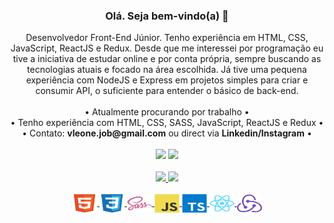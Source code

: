  <div align="center">
 
 ### Olá. Seja bem-vindo(a) 👋

<div align="center">
Desenvolvedor Front-End Júnior. Tenho experiência em HTML, CSS, JavaScript, ReactJS e Redux. Desde que me interessei por programação eu tive a iniciativa de estudar online e por conta própria, sempre buscando as tecnologias atuais e focado na área escolhida. Já tive uma pequena experiência com NodeJS e Express em projetos simples para criar e consumir API, o suficiente para entender o básico de back-end.
</div><br/>
 
<div>
•  Atualmente procurando por trabalho •<br/>
•  Tenho experiência com HTML, CSS, SASS, JavaScript, ReactJS e Redux •<br/>
•  Contato: <b>vleone.job@gmail.com</b> ou direct via <b>Linkedin/Instagram</b> •<br/>
</div>
 
<br/>
 
<div> 
<a href="https://www.linkedin.com/in/vitor-leone-cezar/" target="_blank"><img src="https://img.shields.io/badge/-LinkedIn-%230077B5?style=for-the-badge&logo=linkedin&logoColor=white" target="_blank"></a>
<a href="https://instagram.com/vitorleonevt" target="_blank"><img src="https://img.shields.io/badge/-Instagram-%23E4405F?style=for-the-badge&logo=instagram&logoColor=white" target="_blank"></a> 
</div><br/>

<div>
<a href="https://github.com/vleonecezar">
<img height="160em" src="https://github-readme-stats.vercel.app/api?username=vleonecezar&show_icons=true&theme=dark&include_all_commits=true&count_private=true"/>
<img height="160em" src="https://github-readme-stats.vercel.app/api/top-langs/?username=vleonecezar&layout=compact&langs_count=7&theme=dark"/>
</div><br/>

<div>
<a href="">
<img align="center" alt="Vitor-HTML" height="30" width="40" src="https://raw.githubusercontent.com/devicons/devicon/master/icons/html5/html5-original.svg">
</a>
<a href="">
<img align="center" alt="Vitor-CSS" height="30" width="40" src="https://raw.githubusercontent.com/devicons/devicon/master/icons/css3/css3-original.svg">
</a>
 <a href="">
<img align="center" alt="Vitor-CSS" height="30" width="40" src="https://raw.githubusercontent.com/devicons/devicon/master/icons/sass/sass-original.svg">
</a>
<a href="">
<img align="center" alt="Vitor-Js" height="30" width="40" src="https://raw.githubusercontent.com/devicons/devicon/master/icons/javascript/javascript-original.svg">
</a>
 <a href="">
<img align="center" alt="Vitor-Js" height="30" width="40" src="https://raw.githubusercontent.com/devicons/devicon/master/icons/typescript/typescript-original.svg">
</a>
<a href="">
<img align="center" alt="Vitor-React" height="30" width="40" src="https://raw.githubusercontent.com/devicons/devicon/master/icons/react/react-original.svg">
</a>
 <a href="">
<img align="center" alt="Vitor-React" height="30" width="40" src="https://raw.githubusercontent.com/devicons/devicon/master/icons/redux/redux-original.svg">
</a>
</div>
 
</div>



